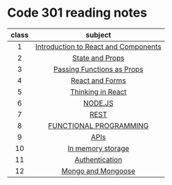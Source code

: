 # Code 301 reading notes

| class | subject |
| :---: | :-----------: |
| 1 | [Introduction to React and Components](class-01.md)|
| 2 | [State and Props](class-02.md)|
| 3 | [Passing Functions as Props](class-03.md)|
| 4 | [React and Forms](class-04.md)|
| 5 | [Thinking in React](class-05.md)|
| 6 | [NODE.JS](class-06.md)|
| 7 | [REST](class-07.md)|
| 8 | [FUNCTIONAL PROGRAMMING](class-08.md)|
| 9 | [APIs](class-09.md)|
| 10 | [In memory storage](class-10.md)|
| 11 | [Authentication](class-11.md)|
| 12 | [Mongo and Mongoose](class-12.md)|
